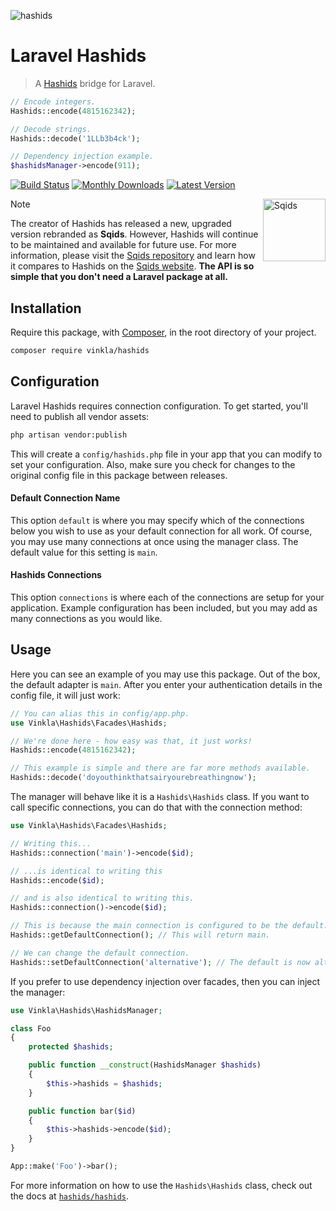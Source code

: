 ![hashids](https://cloud.githubusercontent.com/assets/499192/11159205/faa429ae-8a5d-11e5-8c5d-c60a89290c5e.png)

# Laravel Hashids

> A [Hashids](http://hashids.org) bridge for Laravel.

```php
// Encode integers.
Hashids::encode(4815162342);

// Decode strings.
Hashids::decode('1LLb3b4ck');

// Dependency injection example.
$hashidsManager->encode(911);
```

[![Build Status](https://badgen.net/github/checks/vinkla/laravel-hashids?label=build&icon=github)](https://github.com/vinkla/laravel-hashids/actions)
[![Monthly Downloads](https://badgen.net/packagist/dm/vinkla/hashids)](https://packagist.org/packages/vinkla/hashids/stats)
[![Latest Version](https://badgen.net/packagist/v/vinkla/hashids)](https://packagist.org/packages/vinkla/hashids)

<a href="https://sqids.org/">
    <img align="right" src="https://github.com/user-attachments/assets/75864e3a-483c-4b6f-9b0b-66f5e3d6e736" alt="Sqids" width="100" height="100">
</a>

> [!NOTE]
> The creator of Hashids has released a new, upgraded version rebranded as **Sqids**. However, Hashids will continue to be maintained and available for future use. For more information, please visit the [Sqids repository](https://github.com/sqids/sqids-php) and learn how it compares to Hashids on the [Sqids website](https://sqids.org/faq#hashids). **The API is so simple that you don't need a Laravel package at all.**

## Installation

Require this package, with [Composer](https://getcomposer.org/), in the root directory of your project.

```bash
composer require vinkla/hashids
```

## Configuration

Laravel Hashids requires connection configuration. To get started, you'll need to publish all vendor assets:

```bash
php artisan vendor:publish
```

This will create a `config/hashids.php` file in your app that you can modify to set your configuration. Also, make sure you check for changes to the original config file in this package between releases.

#### Default Connection Name

This option `default` is where you may specify which of the connections below you wish to use as your default connection for all work. Of course, you may use many connections at once using the manager class. The default value for this setting is `main`.

#### Hashids Connections

This option `connections` is where each of the connections are setup for your application. Example configuration has been included, but you may add as many connections as you would like.

## Usage

Here you can see an example of you may use this package. Out of the box, the default adapter is `main`. After you enter your authentication details in the config file, it will just work:

```php
// You can alias this in config/app.php.
use Vinkla\Hashids\Facades\Hashids;

// We're done here - how easy was that, it just works!
Hashids::encode(4815162342);

// This example is simple and there are far more methods available.
Hashids::decode('doyouthinkthatsairyourebreathingnow');
```

The manager will behave like it is a `Hashids\Hashids` class. If you want to call specific connections, you can do that with the connection method:

```php
use Vinkla\Hashids\Facades\Hashids;

// Writing this...
Hashids::connection('main')->encode($id);

// ...is identical to writing this
Hashids::encode($id);

// and is also identical to writing this.
Hashids::connection()->encode($id);

// This is because the main connection is configured to be the default.
Hashids::getDefaultConnection(); // This will return main.

// We can change the default connection.
Hashids::setDefaultConnection('alternative'); // The default is now alternative.
```

If you prefer to use dependency injection over facades, then you can inject the manager:

```php
use Vinkla\Hashids\HashidsManager;

class Foo
{
    protected $hashids;

    public function __construct(HashidsManager $hashids)
    {
        $this->hashids = $hashids;
    }

    public function bar($id)
    {
        $this->hashids->encode($id);
    }
}

App::make('Foo')->bar();
```

For more information on how to use the `Hashids\Hashids` class, check out the docs at [`hashids/hashids`](https://github.com/vinkla/hashids.php).
